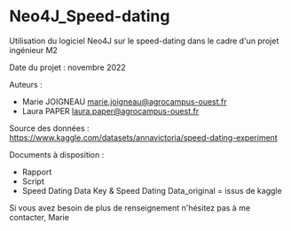 # Neo4J_Speed-dating
Utilisation du logiciel Neo4J sur le speed-dating dans le cadre d'un projet ingénieur M2

Date du projet : novembre 2022

Auteurs :  
- Marie JOIGNEAU marie.joigneau@agrocampus-ouest.fr  
- Laura PAPER laura.paper@agrocampus-ouest.fr  

Source des données :  
https://www.kaggle.com/datasets/annavictoria/speed-dating-experiment  

Documents à disposition :  
- Rapport  
- Script  
- Speed Dating Data Key & Speed Dating Data_original = issus de kaggle  

Si vous avez besoin de plus de renseignement n'hésitez pas à me contacter,
Marie
